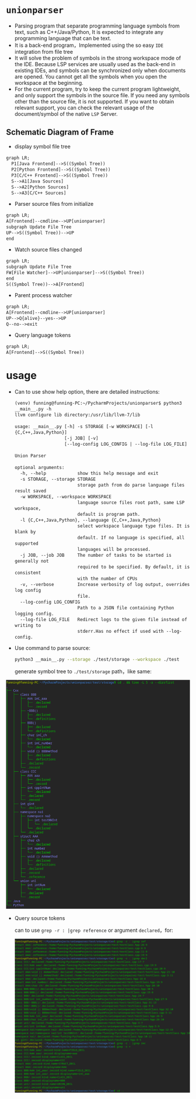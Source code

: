 # `unionparser`
- Parsing program that separate programming language symbols from text, such as C++/Java/Python,  It is expected to integrate any programming language that can be text.
- It is a back-end program，Implemented using the so easy `IDE` integration from file tree
- It will solve the problem of symbols in the strong workspace mode of the IDE. Because LSP services are usually used as the back-end in existing IDEs, and symbols can be synchronized only when documents are opened. You cannot get all the symbols when you open the workspace at the beginning.
- For the current program, try to keep the current program lightweight, and only support the symbols in the source file. If you need any symbols other than the source file, it is not supported. If you want to obtain relevant support, you can check the relevant usage of the document/symbol of the native `LSP` Server.


## Schematic Diagram of Frame
- display symbol file tree
```mermaid
graph LR;
  P1[Java Frontend]-->S((Symbol Tree))
  P2[Python Frontend]-->S((Symbol Tree))
  P3[C/C++ Frontend]-->S((Symbol Tree))
  S-->A1[Java Sources]
  S-->A2[Python Sources]
  S-->A3[C/C++ Sources]
```

- Parser source files from initialize

```mermaid
graph LR;
A[Frontend]--cmdline-->UP[unionparser]
subgraph Update File Tree
UP-->S((Symbol Tree))-->UP
end
```

- Watch source files changed

```mermaid
graph LR;
subgraph Update File Tree
FW[File Watcher]-->UP[unionparser]-->S((Symbol Tree))
end
S((Symbol Tree))-->A[Frontend]
```

- Parent process watcher

```mermaid
graph LR;
A[Frontend]--cmdline-->UP[unionparser]
UP-->Q{alive}--yes-->UP
Q--no-->exit
```

- Query language tokens

```mermaid
graph LR;
A[Frontend]-->S((Symbol Tree))
```

# usage

- Can to use show help option, there are detailed instructions:

  ```
  (venv) funning@funning-PC:~/PycharmProjects/unionparser$ python3 __main__.py -h
  llvm configure lib directory:/usr/lib/llvm-7/lib

  usage: __main__.py [-h] -s STORAGE [-w WORKSPACE] [-l {C,C++,Java,Python}]
                     [-j JOB] [-v]
                     [--log-config LOG_CONFIG | --log-file LOG_FILE]

  Union Parser

  optional arguments:
    -h, --help            show this help message and exit
    -s STORAGE, --storage STORAGE
                          storage path from do parse language files result saved
    -w WORKSPACE, --workspace WORKSPACE
                          language source files root path, same LSP workspace,
                          default is program path.
    -l {C,C++,Java,Python}, --language {C,C++,Java,Python}
                          select workspace language type files. It is blank by
                          default. If no language is specified, all supported
                          languages will be processed.
    -j JOB, --job JOB     The number of tasks to be started is generally not
                          required to be specified. By default, it is consistent
                          with the number of CPUs
    -v, --verbose         Increase verbosity of log output, overrides log config
                          file.
    --log-config LOG_CONFIG
                          Path to a JSON file containing Python logging config.
    --log-file LOG_FILE   Redirect logs to the given file instead of writing to
                          stderr.Has no effect if used with --log-config.
  ```

- Use command to parse source:

  ```bash
  python3 __main__.py --storage ./test/storage --workspace ./test
  ```
  generate symbol tree to `./test/storage`  path，like same:

![run all language parser](doc/parsedSymbolTree.png)

- Query source tokens

  can to use `grep -r : |grep reference`  or argument `declared`，for:

  ![run all language parser](doc/optionTokenSaveQuery.png)
